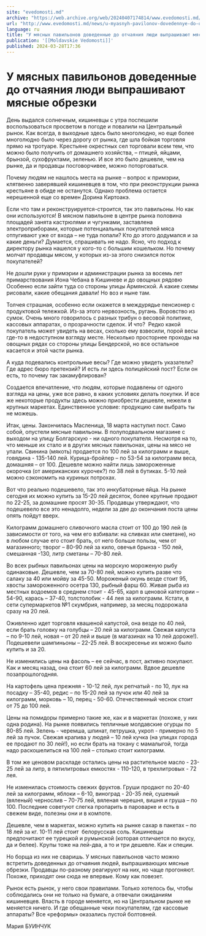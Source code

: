 ```yaml
---
site: "evedomosti.md"
archive: "https://web.archive.org/web/20240407174814/www.evedomosti.md/news/u-myasnyh-pavilonov-dovedennye-do-otchayaniya-lyudi-vyprashi"
url: "http://www.evedomosti.md/news/u-myasnyh-pavilonov-dovedennye-do-otchayaniya-lyudi-vyprashi"
language: ru
title: "У мясных павильонов доведенные до отчаяния люди выпрашивают мясные обрезки"
publication: '[[Moldavskie Vedomosti]]'
published: 2024-03-28T17:36
---
```


# У мясных павильонов доведенные до отчаяния люди выпрашивают мясные обрезки

День выдался солнечным, кишиневцы с утра поспешили воспользоваться просветом в погоде и повалили на Центральный рынок. Как всегда, в выходные здесь было многолюдно, но еще более многолюдно было через дорогу от рынка, где шла бойкая торговля прямо на тротуаре. Крестьяне окрестных сел торговали всем тем, что можно было получить от домашнего хозяйства, – птицей, яйцами, брынзой, сухофруктами, зеленью. И все это было дешевле, чем на рынке, да и продавцы посговорчивее, можно поторговаться.

Почему людям не нашлось места на рынке – вопрос к примэрии, клятвенно заверявшей кишиневцев в том, что при реконструкции рынка крестьяне в обиде не останутся. Однако проблема остается нерешенной еще со времен Дорина Киртоакэ.

Если что там и реконструируется-строится, так это павильоны. Но как они используются! В мясном павильоне в центре рынка половина площадей занята кастрюлями и чугунками, заставлена электроприборами, которые потенциальных покупателей мяса отпугивают уже от входа – не туда попали? Кто до этого додумался и за какие деньги? Думается, спрашивать не надо. Ясно, что подход к директору рынка нашелся у кого-то с большим кошельком. Но почему молчат продавцы мясом, у которых из-за этого снизился поток покупателей?

Не дошли руки у примэрии и администрации рынка за восемь лет примарствования Иона Чебана в Кишиневе и до овощных рядовю Особенно если зайти туда со стороны улицы Армянской. А какие схемы рисовали, какие обещания давали! Но воз и ныне там.

Толчея страшная, особенно если окажется в междурядье пенсионер с продуктовой тележкой. Из-за этого нервозность, ругань. Воровство из сумок. Очень много говорилось с разных трибун о весовой политике, кассовых аппаратах, о прозрачности сделок. И что?  Редко какой покупатель может увидеть на весах, сколько ему взвесили, порой весы где-то в недоступном взгляду месте. Несколько просторнее проходы на овощных рядах со стороны улицы Бендерской, но все остальное касается и этой части рынка.

А куда подевались контрольные весы? Где можно увидеть указатели? Где адрес бюро претензий? И есть ли здесь полицейский пост? Если он есть, то почему так закамуфлирован?

Создается впечатление, что людям, которые подавлены от одного взгляда на цены, уже все равно, в каких условиях делать покупки. И все же некоторые продукты здесь можно приобрести дешевле, нежели в крупных маркетах. Единственное условие: продукцию сам выбрать ты не можешь.

Итак, цены. Закончилась Масленица, 18 марта наступил пост. Само собой, опустели мясные павильоны. В полуподвальном магазине с выходом на улицу Болгарскую - ни одного покупателя. Несмотря на то, что меньше их стало и в других мясных павильонах, цены на мясо не упали. Свинина (мякоть) продается по 100 лей за килограмм и выше, говядина - 135-140 лей. Курица-бройлер – по 53-54 за килограмм веса, домашняя – от 100. Дешевле можно найти лишь замороженные окорочка (от американских курочек?) по 38 лей в бутиках. 5-10 лей можно сэкономить на куриных потрохах.

Вот что реально подешевело, так это инкубаторные яйца. На рынке сегодня их можно купить за 15-20 лей десяток, более крупные продают по 22-25, за домашние просят 30-35. Продавцы утверждают, что подешевело все это ненадолго, недели за две до окончания поста цены опять пойдут вверх.

Килограмм домашнего сливочного масла стоит от 100 до 190 лей (в зависимости от того, на чем его взбивали: на сливках или сметане), но в любом случае его стоит брать, от него больше пользы, чем от магазинного; творог – 80-90 лей за кило, овечья брынза - 150 лей, смешанная -130, литр сметаны – 70-80 лей.

Во всех рыбных павильонах цены на морскую мороженую рыбу одинаковые. Дешевле, чем за 70-80 лей, можно купить разве что салаку за 40 или мойву за 45-50. Мороженый окунь везде стоит 95, хвосты замороженного осетра 130, рыбный фарш 60. Живая рыба из местных водоемов в среднем стоит - 45-65, карп в ценовой категории – 54-90, карась – 37-40, толстолобик - 44 лея за килограмм. Кстати, в сети супермаркетов №1 скумбрия, например, за месяц подорожала сразу на 20 лей.

Оживленно идет торговля квашеной капустой, она везде по 40 лей, если брать головку на голубцы – 20 лей за килограмм. Свежая капуста – по 9-10 лей, новая – от 20 лей и выше (в магазинах на 10 лей дороже!). Подешевели шампиньоны – 22-25 лей. В воскресенье их можно было купить и за 20.

Не изменились цены на фасоль – ее сейчас, в пост, активно покупают. Как и месяц назад, она стоит 60 лей за килограмм. Вдвое дешевле позапрошлогодняя.

На картофель цена прежняя - 10-12 лей, лук репчатый - по 10, лук на посадку – 35-40, редис – по 15-20 лей за пучок или 40 лей за килограмм, морковь – 10, перец - 50-60. Отечественный чеснок стоит от 75 до 100 лей.

Цены на помидоры примерно такие же, как и в маркетах (похоже, у них одна родина). На рынке появились тепличные молдавские огурцы по 80-85 лей. Зелень - черемша, шпинат, петрушка, укроп - примерно по 5 лей за пучок. Свежая крапива у людей – 10 лей кучка (на улицах города ее продают по 30 лей!), но если брать на токану с мамалыгой, тогда надо раскошелиться на 100 лей – столько стоит килограмм.

В том же ценовом раскладе остались цены на растительное масло - 23-25 лей за литр, в пятилитровых емкостях - 110-120, в трехлитровых - 72 лея.

Не изменилась стоимость свежих фруктов. Груши продают по 20-40 лей за килограмм, яблоки – 6-10, виноград - 20-35 лей, сушеный (вяленый) чернослив – 70-75 лей, вяленая черешня, вишня и груша – по 100. Последние советуют слегка пропарить в пароварке и есть в свежем виде, полезны они и в компоте.

Дешевле, чем в маркетах, можно купить на рынке сахар в пакетах – по 18 лей за кг. 10-11 лей стоит  белорусская соль. Кишиневцы предпочитают ее турецкой и румынской (которая отличается по вкусу, да и белее). Крупы тоже на лей-два, а то и три дешевле. Как и специи.

Но борща из них не сваришь. У мясных павильонов часто можно встретить доведенных до отчаяния людей, выпрашивающих мясные обрезки. Продавцы по-разному реагируют на них, но чаще прогоняют. Похоже, приходят они сюда не впервые. Кому как повезет.

Рынок есть рынок, у него свои правилами. Только хотелось бы, чтобы соблюдались они не только на бумаге, а отвечали ожиданиям кишиневцев. Власть в городе меняется, но на Центральном рынке не меняется ничего. И где обещанные чеки покупателям, где кассовые аппараты? Все «реформы» оказались пустой болтовней.

Мария БУИНЧУК